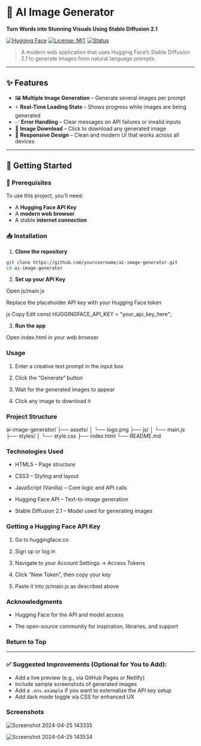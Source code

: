 # 🧠 AI Image Generator

**Turn Words into Stunning Visuals Using Stable Diffusion 2.1**

[![Hugging Face](https://img.shields.io/badge/API-Hugging%20Face-blue)](https://huggingface.co/)
[![License: MIT](https://img.shields.io/badge/License-MIT-yellow.svg)](LICENSE)
[![Status](https://img.shields.io/badge/status-active-success.svg)]()

> A modern web application that uses Hugging Face’s Stable Diffusion 2.1 to generate images from natural language prompts.

---

## ✨ Features

- 🖼️ **Multiple Image Generation** – Generate several images per prompt
- ⚡ **Real-Time Loading State** – Shows progress while images are being generated
- ✅ **Error Handling** – Clear messages on API failures or invalid inputs
- 💾 **Image Download** – Click to download any generated image
- 📱 **Responsive Design** – Clean and modern UI that works across all devices

---

## 🚀 Getting Started

### 🔧 Prerequisites

To use this project, you’ll need:

- A **Hugging Face API Key**
- A **modern web browser**
- A stable **internet connection**

### 📥 Installation

1. **Clone the repository**

```bash
git clone https://github.com/yourusername/ai-image-generator.git
cd ai-image-generator
```

2. **Set up your API Key**

Open js/main.js

Replace the placeholder API key with your Hugging Face token

js
Copy
Edit
const HUGGINGFACE_API_KEY = "your_api_key_here";

3. **Run the app**

Open index.html in your web browser

### Usage

1. Enter a creative text prompt in the input box

2. Click the “Generate” button

3. Wait for the generated images to appear

4. Click any image to download it

### Project Structure

ai-image-generator/
├── assets/
│   └── logo.png
├── js/
│   └── main.js
├── styles/
│   └── style.css
├── index.html
└── README.md

### Technologies Used

- HTML5 – Page structure

- CSS3 – Styling and layout

- JavaScript (Vanilla) – Core logic and API calls

- Hugging Face API – Text-to-image generation

- Stable Diffusion 2.1 – Model used for generating images

### Getting a Hugging Face API Key

1. Go to huggingface.co

2. Sign up or log in

3. Navigate to your Account Settings → Access Tokens

4. Click “New Token”, then copy your key

5. Paste it into js/main.js as described above

### Acknowledgments

- Hugging Face for the API and model access

- The open-source community for inspiration, libraries, and support

### Return to Top


---

### ✅ Suggested Improvements (Optional for You to Add):

- Add a live preview (e.g., via GitHub Pages or Netlify)
- Include sample screenshots of generated images
- Add a `.env.example` if you want to externalize the API key setup
- Add dark mode toggle via CSS for enhanced UX

### Screenshots
![Screenshot 2024-04-25 143335](https://github.com/user-attachments/assets/5957b3d4-8317-4686-b36d-bfb449af8d4a)

![Screenshot 2024-04-25 143534](https://github.com/user-attachments/assets/7e1b57a1-a762-44af-8da4-8bdd5885b6a0)